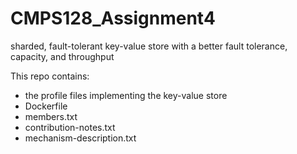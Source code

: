 # CMPS128_Assignment4
sharded, fault-tolerant key-value store with a better fault tolerance, capacity,
and throughput

This repo contains:

* the profile files implementing the key-value store
* Dockerfile
* members.txt
* contribution-notes.txt
* mechanism-description.txt


